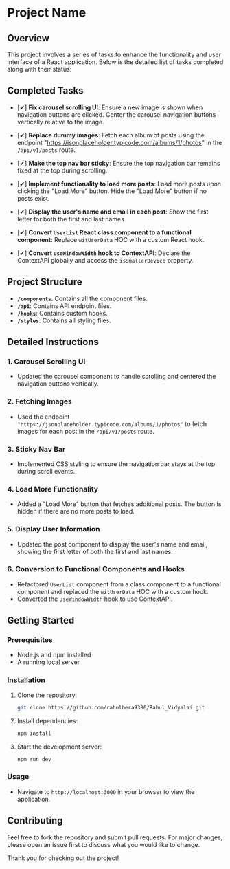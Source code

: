 # Project Name

## Overview

This project involves a series of tasks to enhance the functionality and user interface of a React application. Below is the detailed list of tasks completed along with their status:

## Completed Tasks

- [✔] **Fix carousel scrolling UI**: Ensure a new image is shown when navigation buttons are clicked. Center the carousel navigation buttons vertically relative to the image.

- [✔] **Replace dummy images**: Fetch each album of posts using the endpoint "https://jsonplaceholder.typicode.com/albums/1/photos" in the `/api/v1/posts` route.

- [✔] **Make the top nav bar sticky**: Ensure the top navigation bar remains fixed at the top during scrolling.

- [✔] **Implement functionality to load more posts**: Load more posts upon clicking the "Load More" button. Hide the "Load More" button if no posts exist.

- [✔] **Display the user's name and email in each post**: Show the first letter for both the first and last names.

- [✔] **Convert `UserList` React class component to a functional component**: Replace `witUserData` HOC with a custom React hook.

- [✔] **Convert `useWindowWidth` hook to ContextAPI**: Declare the ContextAPI globally and access the `isSmallerDevice` property.

## Project Structure

- **`/components`**: Contains all the component files.
- **`/api`**: Contains API endpoint files.
- **`/hooks`**: Contains custom hooks.
- **`/styles`**: Contains all styling files.

## Detailed Instructions

### 1. Carousel Scrolling UI

- Updated the carousel component to handle scrolling and centered the navigation buttons vertically.

### 2. Fetching Images

- Used the endpoint `"https://jsonplaceholder.typicode.com/albums/1/photos"` to fetch images for each post in the `/api/v1/posts` route.

### 3. Sticky Nav Bar

- Implemented CSS styling to ensure the navigation bar stays at the top during scroll events.

### 4. Load More Functionality

- Added a "Load More" button that fetches additional posts. The button is hidden if there are no more posts to load.

### 5. Display User Information

- Updated the post component to display the user's name and email, showing the first letter of both the first and last names.

### 6. Conversion to Functional Components and Hooks

- Refactored `UserList` component from a class component to a functional component and replaced the `witUserData` HOC with a custom hook.
- Converted the `useWindowWidth` hook to use ContextAPI.

## Getting Started

### Prerequisites

- Node.js and npm installed
- A running local server

### Installation

1. Clone the repository:
    ```bash
    git clone https://github.com/rahulbera9386/Rahul_Vidyalai.git
   
    ```

2. Install dependencies:
    ```bash
    npm install
    ```

3. Start the development server:
    ```bash
    npm run dev
    ```

### Usage

- Navigate to `http://localhost:3000` in your browser to view the application.


## Contributing

Feel free to fork the repository and submit pull requests. For major changes, please open an issue first to discuss what you would like to change.


Thank you for checking out the project!
